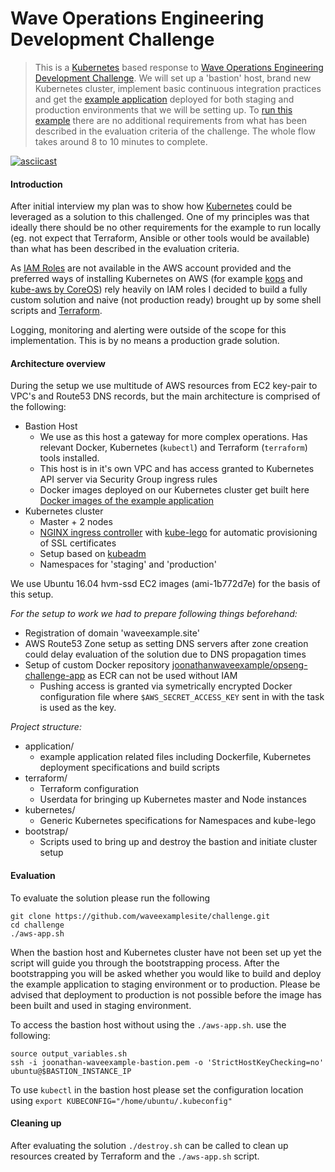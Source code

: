 # Wave Operations Engineering Development Challenge

> This is a [Kubernetes](http://kubernetes.io) based response to [Wave Operations Engineering Development Challenge](https://github.com/wvchallenges/opseng-challenge).
We will set up a 'bastion' host, brand new Kubernetes cluster, implement basic continuous integration practices and get the [example application](https://github.com/wvchallenges/opseng-challenge-app) deployed for both staging and production environments that we will be setting up.
To [run this example](#evaluation) there are no additional requirements from what has been described in the evaluation criteria of the challenge. The whole flow takes around 8 to 10 minutes to complete. 

[![asciicast](https://asciinema.org/a/6a8w6vw0p0d0i6z786g5zneqo.png)](https://asciinema.org/a/6a8w6vw0p0d0i6z786g5zneqo)

#### Introduction

After initial interview my plan was to show how [Kubernetes](http://kubernetes.io) could be leveraged as a solution to this challenged.
One of my principles was that ideally there should be no other requirements for the example to run locally (eg. not expect that Terraform, Ansible or other tools would be available) than what has been described in the evaluation criteria.

As [IAM Roles](http://docs.aws.amazon.com/IAM/latest/UserGuide/id_roles.html) are not available in the AWS account provided and the preferred ways of installing Kubernetes on AWS (for example [kops](https://github.com/kubernetes/kops) and [kube-aws by CoreOS](https://github.com/coreos/coreos-kubernetes)) rely heavily on IAM roles I decided to build a fully custom solution and naive (not production ready) brought up by some shell scripts and [Terraform](https://www.terraform.io).

Logging, monitoring and alerting were outside of the scope for this implementation. This is by no means a production grade solution.

#### Architecture overview

During the setup we use multitude of AWS resources from EC2 key-pair to VPC's and Route53 DNS records, but the main architecture is comprised of the following:

* Bastion Host
    - We use as this host a gateway for more complex operations. Has relevant Docker, Kubernetes (`kubectl`) and Terraform (`terraform`) tools installed.
    - This host is in it's own VPC and has access granted to Kubernetes API server via Security Group ingress rules
    - Docker images deployed on our Kubernetes cluster get built here [Docker images of the example application](https://hub.docker.com/r/joonathanwaveexample/opseng-challenge-app/tags/)
* Kubernetes cluster
    - Master + 2 nodes
    - [NGINX ingress controller](https://github.com/kubernetes/contrib/tree/master/ingress/controllers/nginx) with [kube-lego](https://github.com/jetstack/kube-lego) for automatic provisioning of SSL certificates 
    - Setup based on [kubeadm](http://kubernetes.io/docs/getting-started-guides/kubeadm/)
    - Namespaces for 'staging' and 'production'

We use Ubuntu 16.04 hvm-ssd EC2 images (ami-1b772d7e) for the basis of this setup.

*For the setup to work we had to prepare following things beforehand:*

* Registration of domain 'waveexample.site'
* AWS Route53 Zone setup as setting DNS servers after zone creation could delay evaluation of the solution due to DNS propagation times
* Setup of custom Docker repository [joonathanwaveexample/opseng-challenge-app](https://hub.docker.com/r/joonathanwaveexample/opseng-challenge-app/) as ECR can not be used without IAM
    - Pushing access is granted via symetrically encrypted Docker configuration file where `$AWS_SECRET_ACCESS_KEY` sent in with the task is used as the key.

*Project structure:*

* application/
    - example application related files including Dockerfile, Kubernetes deployment specifications and build scripts
* terraform/
    - Terraform configuration
    - Userdata for bringing up Kubernetes master and Node instances
* kubernetes/
    - Generic Kubernetes specifications for Namespaces and kube-lego
* bootstrap/
    - Scripts used to bring up and destroy the bastion and initiate cluster setup


#### Evaluation

To evaluate the solution please run the following

```
git clone https://github.com/waveexamplesite/challenge.git
cd challenge
./aws-app.sh
```

When the bastion host and Kubernetes cluster have not been set up yet the script will guide you through the bootstrapping process.
After the bootstrapping you will be asked whether you would like to build and deploy the example application to staging environment or to production.
Please be advised that deployment to production is not possible before the image has been built and used in staging environment.

To access the bastion host without using the `./aws-app.sh`. use the following:

```
source output_variables.sh
ssh -i joonathan-waveexample-bastion.pem -o 'StrictHostKeyChecking=no' ubuntu@$BASTION_INSTANCE_IP
```

To use `kubectl` in the bastion host please set the configuration location using `export KUBECONFIG="/home/ubuntu/.kubeconfig"`


#### Cleaning up

After evaluating the solution `./destroy.sh` can be called to clean up resources created by Terraform and the `./aws-app.sh` script.

